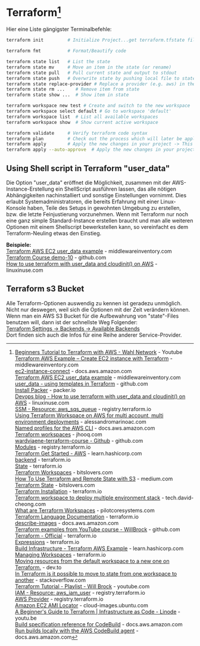 # Terraform[^1]

Hier eine Liste gängigster Terminalbefehle:
```bash
terraform init         # Initialize Project...get terraform.tfstate file from remote server if being used

terraform fmt          # Format/Beautify code

terraform state list   # List the state
terraform state mv     # Move an item in the state (or rename)
terraform state pull   # Pull current state and output to stdout
terraform state push   # Overwrite state by pushing local file to statefile
terraform state replace-provider # Replace a provider (e.g. aws) in the state file
terraform state rm ...    # Remove item from state
terraform state show ...  # Show item in state

terraform workspace new test # Create and switch to the new workspace 'test'
terraform workspace select default # Go to workspace 'default'
terraform workspace list  # List all available workspaces
terraform workspace show  # Show current active workspace

terraform validate     # Verify terraform code syntax
terraform plan         # Check out the process which will later be applied by the 'apply' command
terraform apply        # Apply the new changes in your project -> This is save to do as Terraform will first show the list of changes and will also wait for permission to execute
terraform apply --auto-approve  # Apply the new changes in your project without waiting for approval -> f.e. when used in automated processes inside of a docker container
```



## Using Shell script in Terraform "user_data"

Die Option "user_data" eröffnet die Möglichkeit, zusammen mit der AWS-Instance-Erstellung ein ShellScript ausführen lassen, das alle nötigen Abhängigkeiten nachinstalliert und sonstige Einstellungen vornimmt.
Dies erlaubt Systemadministratoren, die bereits Erfahrung mit einer Linux-Konsole haben, Teile des Setups in gewohnten Umgebung zu erstellen, bzw. die letzte Feinjustierung vorzunehmen.
Wenn mit Terraform nur noch eine ganz simple Standard-Instance erstellen braucht und man alle weiteren Optionen mit einem Shellscript bewerkstellen kann, so vereinfacht es dem Terraform-Neuling etwas den Einstieg.  

**Beispiele:**  
[Terraform AWS EC2 user_data example](https://www.middlewareinventory.com/blog/terraform-aws-ec2-user_data-example/) - middlewareinventory.com  
[Terraform Course demo-10](https://github.com/wardviaene/terraform-course/tree/master/demo-10) - github.com  
[How to use terraform with user_data and cloudinit() on AWS](https://linuxinuse.com/devopsblog/use-terraform-modules/) - linuxinuse.com  


## Terraform s3 Bucket
Alle Terraform-Optionen auswendig zu kennen ist geradezu unmöglich. Nicht nur deswegen, weil sich die Optionen mit der Zeit verändern können.  
Wenn man ein AWS S3 Bucket für die Aufbewahrung von "state"-Files benutzen will, dann ist der schnellste Weg Folgender:  
[Terraform Settings -> Backends -> Available Backends](https://www.terraform.io/language/settings/backends/s3)  
Dort finden sich auch die Infos für eine Reihe anderer Service-Provider.  



[^1]: [Beginners Tutorial to Terraform with AWS - Wahl Network](https://youtu.be/XxTcw7UTues) - Youtube  
[Terraform AWS Example – Create EC2 instance with Terraform](https://www.middlewareinventory.com/blog/terraform-aws-example-ec2/) - middlewareinventory.com  
[ec2-instance-connect](https://docs.aws.amazon.com/AWSEC2/latest/UserGuide/ec2-instance-connect-set-up.html) - docs.aws.amazon.com  
[Terraform AWS EC2 user_data example](https://www.middlewareinventory.com/blog/terraform-aws-ec2-user_data-example/) - middlewareinventory.com  
[user_data - using templates in Terraform](https://github.com/wardviaene/terraform-course/tree/master/demo-10) - github.com  
[Install Packer](https://www.packer.io/docs/install) - packer.io  
[Devops blog - How to use terraform with user_data and cloudinit() on AWS](https://linuxinuse.com/devopsblog/use-terraform-modules/) - linuxinuse.com  
[SSM - Resource: aws_sqs_queue](https://registry.terraform.io/providers/hashicorp/aws/latest/docs/resources/sqs_queue) - registry.terraform.io  
[Using Terraform Workspace on AWS for multi account, multi environment deployments](https://alessandromarinoac.com/posts/iac/terraform/terraform-workspaces-multiple-accounts/) - alessandromarinoac.com  
[Named profiles for the AWS CLI](https://docs.aws.amazon.com/cli/latest/userguide/cli-configure-profiles.html) - docs.aws.amazon.com  
[Terraform workspaces](https://jhooq.com/terraform-workspaces/#5-how-to-use-the-name-of-current-workspace-using-terraformworkspace-interpolation) - jhooq.com  
[wardviaene-terraform-course - Github](https://github.com/wardviaene/terraform-course) - github.com  
[Modules](https://registry.terraform.io/browse/modules) - registry.terraform.io  
[Terraform Get Started - AWS](https://learn.hashicorp.com/collections/terraform/aws-get-started) - learn.hashicorp.com  
[backend](https://www.terraform.io/language/settings/backends/configuration#partial-configuration) - terraform.io  
[State](https://www.terraform.io/language/state) - terraform.io  
[Terraform Workspaces](https://www.bitslovers.com/terraform-workspaces/) - bitslovers.com  
[How To Use Terraform and Remote State with S3](https://medium.com/hootsuite-engineering/how-to-use-terraform-and-remote-state-with-s3-ed4320ee324a) - medium.com  
[Terraform State](https://www.bitslovers.com/terraform-state/) - bitslovers.com  
[Terraform Installation](https://www.terraform.io/cli/install/apt) - terraform.io  
[Terraform workspace to deploy multiple environment stack](https://tech.david-cheong.com/terraform-workspace-to-deploy-multiple-environment-stack/) - tech.david-cheong.com  
[What are Terraform Workspaces](https://pilotcoresystems.com/insights/what-are-terraform-workspaces) - pilotcoresystems.com  
[Terraform Language Documentation](https://www.terraform.io/language) - terraform.io  
[describe-images](https://docs.aws.amazon.com/cli/latest/reference/ec2/describe-images.html) - docs.aws.amazon.com  
[Terraform examples from YouTube course - WillBrock](https://github.com/WillBrock/terraform-course-examples) - github.com  
[Terraform - Official](https://www.terraform.io/) - terraform.io  
[Expressions](https://www.terraform.io/language/expressions) - terraform.io  
[Build Infrastructure - Terraform AWS Example](https://learn.hashicorp.com/tutorials/terraform/aws-build) - learn.hashicorp.com  
[Managing Workspaces](https://www.terraform.io/cli/workspaces) - terraform.io  
[Moving resources from the default workspace to a new one on Terraform.](https://dev.to/igordcsouzaaa/migrating-resources-from-the-default-workspace-to-a-new-one-3ojc) - dev.to  
[In Terraform is it possible to move to state from one workspace to another](https://stackoverflow.com/questions/66979732/in-terraform-is-it-possible-to-move-to-state-from-one-workspace-to-another) - stackoverflow.com  
[Terraform Tutorial - Playlist - Will Brock](https://www.youtube.com/playlist?list=PL8HowI-L-3_9bkocmR3JahQ4Y-Pbqs2Nt) - youtube.com  
[IAM - Resource: aws_iam_user](https://registry.terraform.io/providers/hashicorp/aws/latest/docs/resources/iam_user) - registry.terraform.io  
[AWS Provider](https://registry.terraform.io/providers/hashicorp/aws/latest/docs) - registry.terraform.io  
[Amazon EC2 AMI Locator](https://cloud-images.ubuntu.com/locator/ec2) - cloud-images.ubuntu.com  
[A Beginner's Guide to Terraform | Infrastructure as Code - Linode](https://youtu.be/C3ptdKC9-EQ) - youtu.be  
[Build specification reference for CodeBuild](https://docs.aws.amazon.com/codebuild/latest/userguide/build-spec-ref.html) - docs.aws.amazon.com  
[Run builds locally with the AWS CodeBuild agent](https://docs.aws.amazon.com/codebuild/latest/userguide/use-codebuild-agent.html) - docs.aws.amazon.com  

